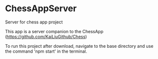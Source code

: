 # ChessAppServer
Server for chess app project

This app is a server companion to the ChessApp (https://github.com/KaiLiuGithub/Chess)

To run this project after download, navigate to the base directory and use the command 'npm start' in the terminal.
